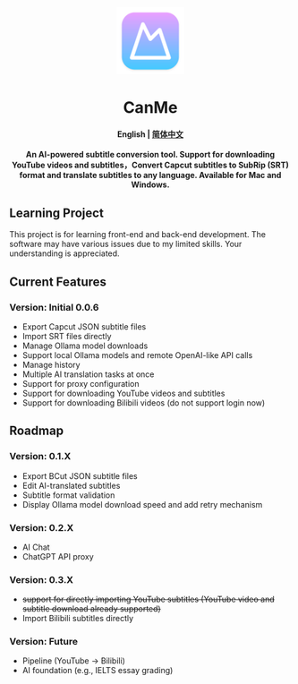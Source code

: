 <div align="center">
<a href="https://github.com/arnoldhao/canme/"><img src="build/appicon.png" width="120"/></a>
</div>
<h1 align="center">CanMe</h1>
<h4 align="center"><strong>English</strong> | <a href="https://github.com/arnoldhao/canme/blob/main/README_zh.md">
简体中文</a> </h4>
<div align="center">

<strong>An AI-powered subtitle conversion tool. Support for downloading YouTube videos and subtitles，Convert Capcut subtitles to SubRip (SRT) format and translate subtitles to any language. Available for Mac and Windows.</strong>
</div>

## Learning Project
This project is for learning front-end and back-end development. The software may have various issues due to my limited skills. Your understanding is appreciated.

## Current Features
### Version: Initial 0.0.6
- Export Capcut JSON subtitle files
- Import SRT files directly
- Manage Ollama model downloads
- Support local Ollama models and remote OpenAI-like API calls
- Manage history
- Multiple AI translation tasks at once
- Support for proxy configuration
- Support for downloading YouTube videos and subtitles
- Support for downloading Bilibili videos (do not support login now)

## Roadmap
### Version: 0.1.X
- Export BCut JSON subtitle files
- Edit AI-translated subtitles
- Subtitle format validation
- Display Ollama model download speed and add retry mechanism

### Version: 0.2.X
- AI Chat
- ChatGPT API proxy

### Version: 0.3.X
- ~~support for directly importing YouTube subtitles (YouTube video and subtitle download already supported)~~
- Import Bilibili subtitles directly

### Version: Future
- Pipeline (YouTube -> Bilibili)
- AI foundation (e.g., IELTS essay grading)
